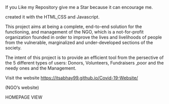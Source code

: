 If you Like my Repository give me a Star because it can encourage me.

created it with the HTML,CSS and Javascript.

This project aims at being a complete, end-to-end solution for the functioning, and management of the NGO, which is a not-for-profit organization founded in order to improve the lives and livelihoods of people from the vulnerable, marginalized and under-developed sections of the society.

The intent of this project is to provide an efficient tool from the persective of the 5 different types of users: Donors, Volunteers, Fundraisers ,poor and the needy ones and the Management.

Visit the website https://itsabhay99.github.io/Covid-19-Website/

(NGO’s website)


HOMEPAGE VIEW





